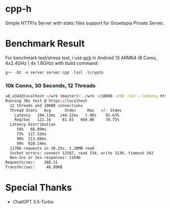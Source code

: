 # cpp-h
Simple HTTP/s Server with static files support for Growtopia Private Server.


# Benchmark Result
For benchmark test/stress test, i use [wrk](https://github.com/wg/wrk) in Android 13 ARM64 (8 Cores, 4x2.4GHz | 4x
1.8GHz) with build command:
```cpp
g++ -O2 -o server server.cpp -lssl -lcrypto
```

### 10k Conns, 30 Seconds, 12 Threads
```sh
u0_a342@localhost ~/wrk (master)> ./wrk -c10000 -d30 -t12 --latency https://localhost
Running 30s test @ https://localhost
  12 threads and 10000 connections
  Thread Stats   Avg      Stdev     Max   +/- Stdev
    Latency   104.11ms  144.12ms   1.98s    92.63%
    Req/Sec   121.16     81.83   669.00     78.75%
  Latency Distribution
     50%   66.89ms
     75%  117.52ms
     90%  213.68ms
     99%  928.14ms
  11706 requests in 30.15s, 1.38MB read
  Socket errors: connect 12587, read 334, write 3130, timeout 342
  Non-2xx or 3xx responses: 11646
Requests/sec:    388.31
Transfer/sec:     46.99KB
```

# Special Thanks
- ChatGPT 3.5-Turbo
